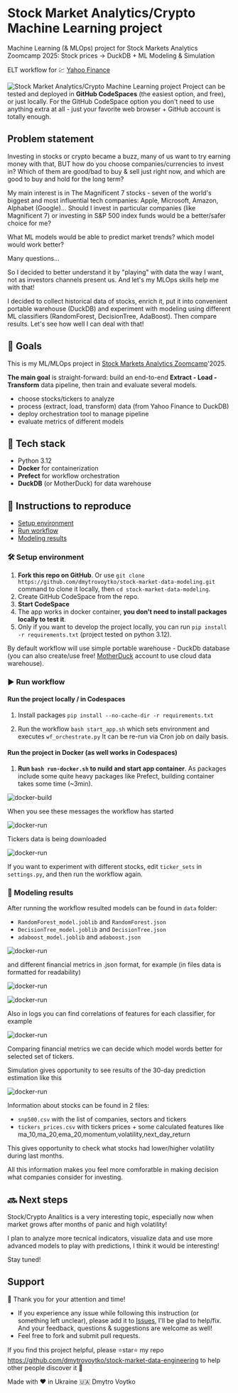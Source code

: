 # Stock Market Analytics/Crypto Machine Learning project 

Machine Learning (& MLOps) project for Stock Markets Analytics Zoomcamp 2025: Stock prices -> DuckDB + ML Modeling & Simulation

ELT workflow for 💹 [Yahoo Finance](https://finance.yahoo.com/markets/)

![Stock Market Analytics/Crypto Machine Learning project](/screenshots/stock-market-data-modeling.png)
Project can be tested and deployed in **GitHub CodeSpaces** (the easiest option, and free), or just locally.
For the GitHub CodeSpace option you don't need to use anything extra at all - just your favorite web browser + GitHub account is totally enough.

## Problem statement

Investing in stocks or crypto became a buzz, many of us want to try earning money with that, BUT how do you choose companies/currencies to invest in?
Which of them are good/bad to buy & sell just right now, and which are good to buy and hold for the long term?

My main interest is in The Magnificent 7 stocks - seven of the world's biggest and most influential tech companies: Apple, Microsoft, Amazon, Alphabet (Google)... Should I invest in particular companies (like Magnificent 7) or investing in S&P 500 index funds would be a better/safer choice for me?

What ML models would be able to predict market trends? which model would work better?

Many questions...

So I decided to better understand it by "playing" with data the way I want, not as investors channels present us. And let's my MLOps skills help me with that!

I decided to collect historical data of stocks, enrich it, put it into convenient portable warehouse (DuckDB) and experiment with modeling using different ML classifiers (RandomForest, DecisionTree, AdaBoost). Then compare results.
Let's see how well I can deal with that!

## 🎯 Goals

This is my ML/MLOps project in [Stock Markets Analytics Zoomcamp](https://github.com/DataTalksClub/stock-markets-analytics-zoomcamp)'2025.

**The main goal** is straight-forward: build an end-to-end **Extract - Load - Transform** data pipeline, then train and evaluate several models.  
- choose stocks/tickers to analyze
- process (extract, load, transform) data (from Yahoo Finance to DuckDB)
- deploy orchestration tool to manage pipeline
- evaluate metrics of different models

## :toolbox: Tech stack

- Python 3.12
- **Docker** for containerization
- **Prefect** for workflow orchestration
- **DuckDB** (or MotherDuck) for data warehouse

## 🚀 Instructions to reproduce

- [Setup environment](#hammer_and_wrench-setup-environment)
- [Run workflow](#arrow_forward-run-workflow)
- [Modeling results](#mag_right-modeling-results)

### :hammer_and_wrench: Setup environment

1. **Fork this repo on GitHub**. Or use `git clone https://github.com/dmytrovoytko/stock-market-data-modeling.git` command to clone it locally, then `cd stock-market-data-modeling`.
2. Create GitHub CodeSpace from the repo.
3. **Start CodeSpace**
4. The app works in docker container, **you don't need to install packages locally to test it**.
5. Only if you want to develop the project locally, you can run `pip install -r requirements.txt` (project tested on python 3.12).

By default workflow will use simple portable warehouse - DuckDb database (you can also create/use free! [MotherDuck](https://motherduck.com/) account to use cloud data warehouse).


### :arrow_forward: Run workflow

#### Run the project locally / in Codespaces

1. Install packages
`pip install --no-cache-dir -r requirements.txt`

2. Run the workflow
`bash start_app.sh`
which sets environment and executes `wf_orchestrate.py`
It can be re-run via Cron job on daily basis.

#### Run the project in Docker (as well works in Codespaces)

1. **Run `bash run-docker.sh` to nuild and start app container**. As packages include some quite heavy packages like Prefect, building container takes some time (~3min). 

![docker-build](/screenshots/docker-00.png)

When you see these messages the workflow has started

![docker-run](/screenshots/docker-01.png)

Tickers data is being downloaded

![docker-run](/screenshots/docker-02.png)

If you want to experiment with different stocks, edit `ticker_sets` in `settings.py`, and then run the workflow again. 

### :mag_right: Modeling results

After running the workflow resulted models can be found in `data` folder:
- `RandomForest_model.joblib` and `RandomForest.json`
- `DecisionTree_model.joblib` and `DecisionTree.json`
- `adaboost_model.joblib` and `adaboost.json`

![docker-run](/screenshots/modeling-results.png)

and different financial metrics in .json format, for example (in files data is formatted for readability)

![docker-run](/screenshots/fin-metrics-0.png)

![docker-run](/screenshots/fin-metrics-1.png)

Also in logs you can find correlations of features for each classifier, for example

![docker-run](/screenshots/features-correlations.png)

Comparing financial metrics we can decide which model words better for selected set of tickers.

Simulation gives opportunity to see results of the 30-day prediction estimation like this

![docker-run](/screenshots/modeling-prediction.png)

Information about stocks can be found in 2 files:
- `snp500.csv` with the list of companies, sectors and tickers
- `tickers_prices.csv` with tickers prices + some calculated features like ma_10,ma_20,ema_20,momentum,volatility,next_day_return

This gives opportunity to check what stocks had lower/higher volatility during last months.

All this information makes you feel more comforatble in making decision what companies consider for investing.


## 🔜 Next steps

Stock/Crypto Analitics is a very interesting topic, especially now when market grows after months of panic and high volatility!

I plan to analyze more tecnical indicators, visualize data and use more advanced models to play with predictions, I think it would be interesting!

Stay tuned!


## Support

🙏 Thank you for your attention and time!

- If you experience any issue while following this instruction (or something left unclear), please add it to [Issues](/issues), I'll be glad to help/fix. And your feedback, questions & suggestions are welcome as well!
- Feel free to fork and submit pull requests.

If you find this project helpful, please ⭐️star⭐️ my repo 
https://github.com/dmytrovoytko/stock-market-data-engineering to help other people discover it 🙏

Made with ❤️ in Ukraine 🇺🇦 Dmytro Voytko